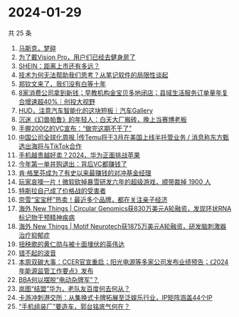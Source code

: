 # 2024-01-29

共 25 条

<!-- BEGIN 36KR -->
<!-- 最后更新时间 2024-01-29 02:06:14 +0800 -->
1. [马斯克，梦碎](https://36kr.com/p/2622863578061192)
1. [为了戴Vision Pro，用户们已经去健身房了](https://36kr.com/p/2622341034957191)
1. [SHEIN：距离上市还有多远？](https://36kr.com/p/2621556548311174)
1. [技术为何无法帮助我们思考？从笔记软件的局限性谈起](https://36kr.com/p/2575812287096201)
1. [郑钦文来了，我们没有白等十年](https://36kr.com/p/2623606712064129)
1. [8家消费公司拿到新钱；早教机构金宝贝多地闭店；县域生活服务订单量年复合增速超40%｜创投大视野](https://36kr.com/p/2622328050014342)
1. [HUD，注意汽车智能化的这块短板｜汽车Gallery](https://36kr.com/p/2609968112940288)
1. [沉迷《幻兽帕鲁》的年轻人：白天大厂搬砖，晚上当赛博老板](https://36kr.com/p/2622217289341317)
1. [手握200亿的VC宣布：“做完这期不干了”](https://36kr.com/p/2622432964188294)
1. [中国公司全球化周报 | ​​传Temu将于3月在美国上线半托管业务 / 消息称东方甄选出海将与TikTok合作](https://36kr.com/p/2623592920701317)
1. [手机越贵越好卖？2024，华为正面挑战苹果](https://36kr.com/p/2623750346807687)
1. [今年第一单并购退出：背后VC都赚钱了](https://36kr.com/p/2623701027231875)
1. [肯·格里芬成为了有史以来最赚钱的对冲基金经理](https://36kr.com/p/2622374272243841)
1. [玩家哀嚎一片！微软砍掉暴雪研发六年的超级游戏，顺带裁掉 1900 人](https://36kr.com/p/2623783845648519)
1. [特斯拉自己成了价格战的受害者](https://36kr.com/p/2621412838348929)
1. [奈雪“宝宝杯”热卖！最近多个品牌，都在关注亲子经济](https://36kr.com/p/2623627050981765)
1. [海外 New Things | Circular Genomics获830万美元A轮融资，发现环状RNA标记物干预精神疾病](https://36kr.com/p/2621521148729477)
1. [海外 New Things | Motif Neurotech获1875万美元A轮融资，研发脑刺激器治疗抑郁症](https://36kr.com/p/2621506321701000)
1. [扭秧歌的黄仁勋与被十面埋伏的英伟达](https://36kr.com/p/2622287099353473)
1. [错不起的波音](https://36kr.com/p/2622590051784833)
1. [本周双碳大事：CCER官宣重启；阳光电源等多家公司发布业绩预告；《2024年能源监管工作要点》发布](https://36kr.com/p/2623978260715657)
1. [BBA何以摆脱“电动杂牌军”？](https://36kr.com/p/2623631657736583)
1. [岚图“结盟”华为，老队友百度何去何从？](https://36kr.com/p/2622675135912329)
1. [卡游冲刺港交所：从集换式卡牌拓展至泛娱乐行业，IP矩阵涵盖44个IP](https://36kr.com/p/2622217589971073)
1. [“手机组装厂”要造车，郭台铭底气何在？](https://36kr.com/p/2622566891149446)
<!-- END 36KR -->